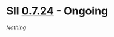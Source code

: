 # Sll [0.7.24] - Ongoing

*Nothing*

[0.7.24]: https://github.com/sl-lang/sll/compare/sll-v0.7.23...main
